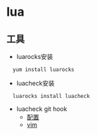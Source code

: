 # lua
## 工具
- luarocks安装
```
  yum install luarocks
```

- luacheck安装
```
  luarocks install luacheck
```

- luacheck git hook
  * [配置](https://blog.csdn.net/gneveek/article/details/104014569)
  * [vim](https://blog.csdn.net/demorngel/article/details/69053443)
